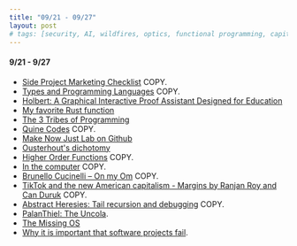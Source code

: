 ```yaml
---
title: "09/21 - 09/27"
layout: post
# tags: [security, AI, wildfires, optics, functional programming, capitalism, haskell, types, scala]
---
```


#### 9/21 - 9/27

* [Side Project Marketing Checklist](https://github.com/portable-cto/side-project-marketing/blob/master/marketing-checklist.md) COPY.
* [Types and Programming Languages](https://github.com/computationclub/computationclub.github.io/wiki#types-and-programming-languages) COPY.
* [Holbert: A Graphical Interactive Proof Assistant Designed for Education](https://github.com/liamoc/holbert)
* [My favorite Rust function](https://www.brandonsmith.ninja/blog/favorite-rust-function)
* [The 3 Tribes of Programming](https://josephg.com/blog/3-tribes/)
* [Quine Codes](https://quine.codes/) COPY.
* [Make Now Just Lab on Github](https://github.com/MakeNowJust-Labo)
* [Ousterhout's dichotomy](https://en.wikipedia.org/wiki/Ousterhout's_dichotomy)
* [Higher Order Functions](https://solovyov.net/blog/2020/higher-order-functions/) COPY.
* [In the computer](hhttps://chris-martin.org/2020/in-the-computer) COPY.
* [Brunello Cucinelli – On my Om](https://om.co/2015/04/27/brunello-cucinelli-2/) COPY.
* [TikTok and the new American capitalism - Margins by Ranjan Roy and Can Duruk](https://themargins.substack.com/p/tiktok-and-the-new-american-capitalism) COPY.
* [Abstract Heresies: Tail recursion and debugging](https://funcall.blogspot.com/2011/03/tail-recursion-and-debugging.html/) COPY.
* [PalanThiel: The Uncola](https://www.profgalloway.com/palanthiel-the-uncola).
* [The Missing OS](http://addxorrol.blogspot.com/2020/07/the-missing-os.html)
* [Why it is important that software projects fail](https://www.berglas.org/Articles/ImportantThatSoftwareFails/ImportantThatSoftwareFails.html).
